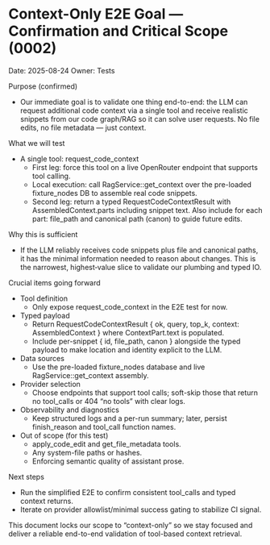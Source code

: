 # Context-Only E2E Goal — Confirmation and Critical Scope (0002)

Date: 2025-08-24
Owner: Tests

Purpose (confirmed)
- Our immediate goal is to validate one thing end-to-end: the LLM can request additional code context via a single tool and receive realistic snippets from our code graph/RAG so it can solve user requests. No file edits, no file metadata — just context.

What we will test
- A single tool: request_code_context
  - First leg: force this tool on a live OpenRouter endpoint that supports tool calling.
  - Local execution: call RagService::get_context over the pre-loaded fixture_nodes DB to assemble real code snippets.
  - Second leg: return a typed RequestCodeContextResult with AssembledContext.parts including snippet text. Also include for each part: file_path and canonical path (canon) to guide future edits.

Why this is sufficient
- If the LLM reliably receives code snippets plus file and canonical paths, it has the minimal information needed to reason about changes. This is the narrowest, highest‑value slice to validate our plumbing and typed IO.

Crucial items going forward
- Tool definition
  - Only expose request_code_context in the E2E test for now.
- Typed payload
  - Return RequestCodeContextResult { ok, query, top_k, context: AssembledContext } where ContextPart.text is populated.
  - Include per-snippet { id, file_path, canon } alongside the typed payload to make location and identity explicit to the LLM.
- Data sources
  - Use the pre-loaded fixture_nodes database and live RagService::get_context assembly.
- Provider selection
  - Choose endpoints that support tool calls; soft-skip those that return no tool_calls or 404 “no tools” with clear logs.
- Observability and diagnostics
  - Keep structured logs and a per-run summary; later, persist finish_reason and tool_call function names.
- Out of scope (for this test)
  - apply_code_edit and get_file_metadata tools.
  - Any system-file paths or hashes.
  - Enforcing semantic quality of assistant prose.

Next steps
- Run the simplified E2E to confirm consistent tool_calls and typed context returns.
- Iterate on provider allowlist/minimal success gating to stabilize CI signal.

This document locks our scope to “context-only” so we stay focused and deliver a reliable end-to-end validation of tool-based context retrieval.
